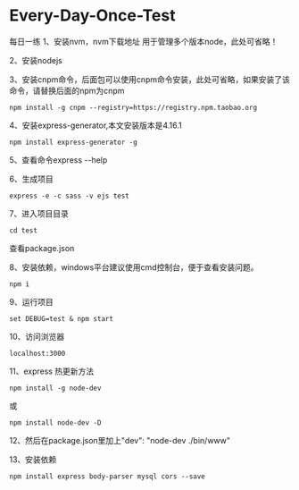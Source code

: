 # Every-Day-Once-Test
每日一练
1、安装nvm，nvm下载地址   用于管理多个版本node，此处可省略！

2、安装nodejs

3、安装cnpm命令，后面包可以使用cnpm命令安装，此处可省略，如果安装了该命令，请替换后面的npm为cnpm
```
npm install -g cnpm --registry=https://registry.npm.taobao.org
```

4、安装express-generator,本文安装版本是4.16.1
```
npm install express-generator -g
```

5、查看命令express --help

6、生成项目
```
express -e -c sass -v ejs test
```

7、进入项目目录
```
cd test
```
查看package.json

8、安装依赖，windows平台建议使用cmd控制台，便于查看安装问题。
```
npm i
```

9、运行项目
```
set DEBUG=test & npm start
```

10、访问浏览器
```
localhost:3000
```

11、express 热更新方法
```
npm install -g node-dev
```
或

```
npm install node-dev -D
```

12、然后在package.json里加上"dev": "node-dev ./bin/www"

13、安装依赖
```
npm install express body-parser mysql cors --save
```